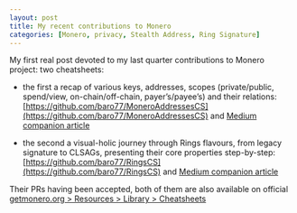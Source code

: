 ```yaml
---
layout: post
title: My recent contributions to Monero
categories: [Monero, privacy, Stealth Address, Ring Signature]
---
```


My first real post devoted to my last quarter contributions to Monero project:
two cheatsheets:

- the first a recap of various keys, addresses, scopes (private/public, spend/view, on-chain/off-chain, payer’s/payee’s) and their relations: [https://github.com/baro77/MoneroAddressesCS](https://github.com/baro77/MoneroAddressesCS) and [Medium companion article]()

- the second a visual-holic journey through Rings flavours, from legacy signature to CLSAGs, presenting their core properties step-by-step: [https://github.com/baro77/RingsCS](https://github.com/baro77/RingsCS) and [Medium companion article](https://baro77.medium.com/ring-signatures-cheatsheet-e0abb8174757)

Their PRs having been accepted, both of them are also available on official [getmonero.org > Resources > Library > Cheatsheets](https://www.getmonero.org/library/)
